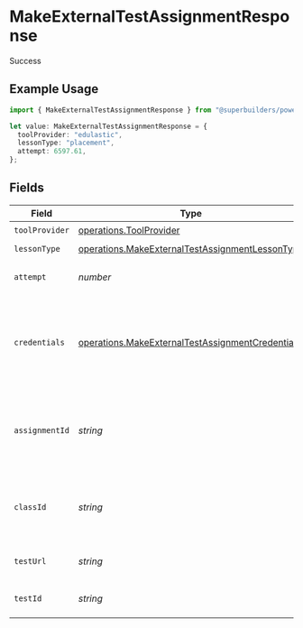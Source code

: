 # MakeExternalTestAssignmentResponse

Success

## Example Usage

```typescript
import { MakeExternalTestAssignmentResponse } from "@superbuilders/powerpath/models/operations";

let value: MakeExternalTestAssignmentResponse = {
  toolProvider: "edulastic",
  lessonType: "placement",
  attempt: 6597.61,
};
```

## Fields

| Field                                                                                                                | Type                                                                                                                 | Required                                                                                                             | Description                                                                                                          |
| -------------------------------------------------------------------------------------------------------------------- | -------------------------------------------------------------------------------------------------------------------- | -------------------------------------------------------------------------------------------------------------------- | -------------------------------------------------------------------------------------------------------------------- |
| `toolProvider`                                                                                                       | [operations.ToolProvider](../../models/operations/toolprovider.md)                                                   | :heavy_check_mark:                                                                                                   | N/A                                                                                                                  |
| `lessonType`                                                                                                         | [operations.MakeExternalTestAssignmentLessonType](../../models/operations/makeexternaltestassignmentlessontype.md)   | :heavy_check_mark:                                                                                                   | N/A                                                                                                                  |
| `attempt`                                                                                                            | *number*                                                                                                             | :heavy_check_mark:                                                                                                   | The attempt number                                                                                                   |
| `credentials`                                                                                                        | [operations.MakeExternalTestAssignmentCredentials](../../models/operations/makeexternaltestassignmentcredentials.md) | :heavy_minus_sign:                                                                                                   | The credentials for accessing the assigned test on Edulastic                                                         |
| `assignmentId`                                                                                                       | *string*                                                                                                             | :heavy_minus_sign:                                                                                                   | The id of the assignment on Edulastic for results retrieval                                                          |
| `classId`                                                                                                            | *string*                                                                                                             | :heavy_minus_sign:                                                                                                   | The id of the class on Edulastic for results retrieval                                                               |
| `testUrl`                                                                                                            | *string*                                                                                                             | :heavy_minus_sign:                                                                                                   | The URL of the test on Edulastic                                                                                     |
| `testId`                                                                                                             | *string*                                                                                                             | :heavy_minus_sign:                                                                                                   | The id of the test on Edulastic                                                                                      |